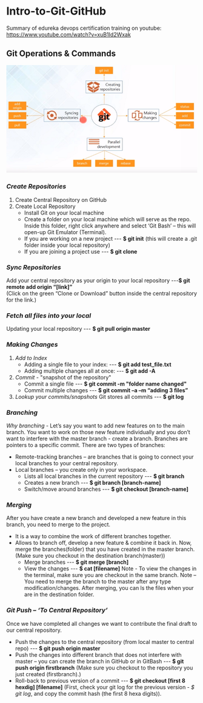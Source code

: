 # Intro-to-Git-GitHub
Summary of edureka devops certification training on youtube: https://www.youtube.com/watch?v=xuB1Id2Wxak
## Git Operations & Commands
![Git Operations and Commands](/images/git_pic1.png)
### *Create Repositories*
  1. Create Central Repository on GitHub
  2. Create Local Repository
     * Install Git on your local machine
     * Create a folder on your local machine which will serve as the repo. Inside this folder, right click anywhere and select ‘Git Bash’ –       this will open-up Git Emulator (Terminal).
     * If you are working on a new project --- **$ git init**
	 (this will create a .git folder inside your local repository)
     * If you are joining a project use --- **$ git clone** 
### *Sync Repositories*
  Add your central repository as your origin to your local repository ---**$ git remote add origin “[link]”**  
  (Click on the green “Clone or Download” button inside the central repository for the link.)
### *Fetch all files into your local*
  Updating your local repository --- **$ git pull origin master**
### *Making Changes*
  1. *Add to Index*
     * Adding a single file to your index:  --- **$ git add test_file.txt**
     * Adding multiple changes all at once: --- **$ git add -A**
  2. *Commit* - "snapshot of the repository"
     * Commit a single file --- **$ git commit -m "folder name changed"**
     * Commit multiple changes --- **$ git commit –a –m “adding 3 files”**
  3. *Lookup your commits/snapshots* 
     Git stores all commits --- **$ git log**

### *Branching*
  *Why branching* - Let’s say you want to add new features on to the main branch. You want to work on those new feature individually and you don’t want to interfere with the master branch - create a branch.
  Branches are pointers to a specific commit. There are two types of branches:
  - Remote-tracking branches – are branches that is  going to connect your local branches to your central repository.
  - Local branches – you create only in your workspace.
    * Lists all local branches in the current repository --- **$ git branch**
    * Creates a new branch        --- **$ git branch [branch-name]**
    * Switch/move around branches --- **$ git checkout [branch-name]**
### *Merging*
After you have create a new branch and developed a new feature in this branch, you need to merge to the project.
  - It is a way to combine the work of different branches together.
  - Allows to branch off, develop a new feature & combine it back in.
Now, merge the branches(folder) that you have created in the master branch. (Make sure you checkout in the destination branch(master))
    * Merge branches  ---  **$ git merge [branch]**
	* View the changes   ---  **$ cat [filename]**
Note - To view the changes in the terminal, make sure you are checkout in the same branch.
Note – You need to merge the branch to the master after any type modification/changes. After merging, you can ls the files when your are in the destination folder.
### *Git Push – ‘To Central Repository’*
Once we have completed all changes we want to contribute the final draft to our central repository.
  * Push the changes to the central repository (from local master to central repo) ---	**$ git push origin master**
  * Push the changes into different branch that does not interfere with master – 
    you can create the branch in GitHub or in GitBash ---	**$ git push origin firstbranch**
  (Make sure you checkout to the repository you just created (firstbranch).)
  * Roll-back to previous version of a commit ---  **$ git checkout [first 8 hexdig] [filename]**
  (First, check your git log for the previous version - *$ git log*, and copy the commit hash (the first 8 hexa digits)).

